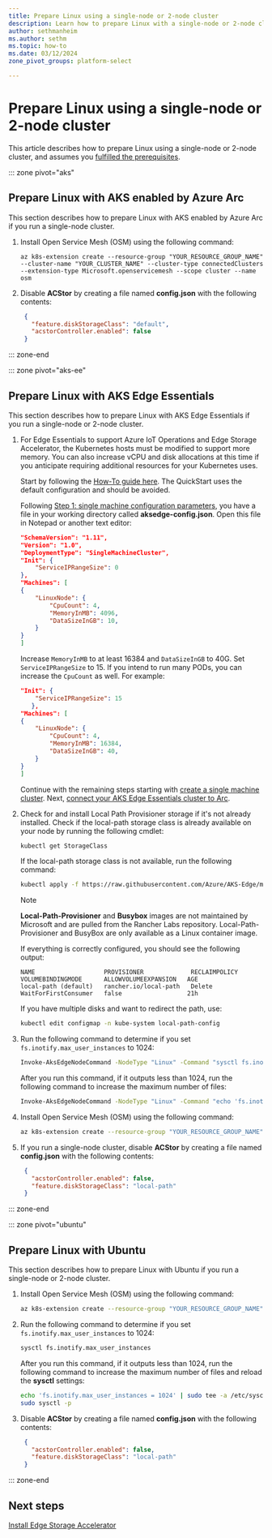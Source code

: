 ```yaml
---
title: Prepare Linux using a single-node or 2-node cluster
description: Learn how to prepare Linux with a single-node or 2-node cluster using AKS enabled by Azure Arc, Edge Essentials, or Ubuntu.
author: sethmanheim
ms.author: sethm
ms.topic: how-to
ms.date: 03/12/2024
zone_pivot_groups: platform-select

---
```


# Prepare Linux using a single-node or 2-node cluster

This article describes how to prepare Linux using a single-node or 2-node cluster, and assumes you [fulfilled the prerequisites](prepare-linux.md#prerequisites).

::: zone pivot="aks"
## Prepare Linux with AKS enabled by Azure Arc

This section describes how to prepare Linux with AKS enabled by Azure Arc if you run a single-node cluster.

1. Install Open Service Mesh (OSM) using the following command:

   ```azurecli
   az k8s-extension create --resource-group "YOUR_RESOURCE_GROUP_NAME" --cluster-name "YOUR_CLUSTER_NAME" --cluster-type connectedClusters --extension-type Microsoft.openservicemesh --scope cluster --name osm
   ```

1. Disable **ACStor** by creating a file named **config.json** with the following contents:

   ```json
    {
      "feature.diskStorageClass": "default",
      "acstorController.enabled": false
    }
   ```

::: zone-end

::: zone pivot="aks-ee"
## Prepare Linux with AKS Edge Essentials

This section describes how to prepare Linux with AKS Edge Essentials if you run a single-node or 2-node cluster.

1. For Edge Essentials to support Azure IoT Operations and Edge Storage Accelerator, the Kubernetes hosts must be modified to support more memory. You can also increase vCPU and disk allocations at this time if you anticipate requiring additional resources for your Kubernetes uses.

   Start by following the [How-To guide here](/azure/aks/hybrid/aks-edge-howto-single-node-deployment). The QuickStart uses the default configuration and should be avoided.  

   Following [Step 1: single machine configuration parameters](/azure/aks/hybrid/aks-edge-howto-single-node-deployment#step-1-single-machine-configuration-parameters), you have a file in your working directory called **aksedge-config.json**. Open this file in Notepad or another text editor:

   ```json
   "SchemaVersion": "1.11",
   "Version": "1.0",
   "DeploymentType": "SingleMachineCluster",
   "Init": {
       "ServiceIPRangeSize": 0
   },
   "Machines": [
   {
       "LinuxNode": {
           "CpuCount": 4,
           "MemoryInMB": 4096,
           "DataSizeInGB": 10,
       }
   }
   ]
   ```

   Increase `MemoryInMB` to at least 16384 and `DataSizeInGB` to 40G. Set `ServiceIPRangeSize` to 15. If you intend to run many PODs, you can increase the `CpuCount` as well. For example:

   ```json
   "Init": {
       "ServiceIPRangeSize": 15
      },
   "Machines": [
   {
       "LinuxNode": {
           "CpuCount": 4,
           "MemoryInMB": 16384,
           "DataSizeInGB": 40,
       }
   }
   ]
   ```

   Continue with the remaining steps starting with [create a single machine cluster](/azure/aks/hybrid/aks-edge-howto-single-node-deployment#step-2-create-a-single-machine-cluster). Next, [connect your AKS Edge Essentials cluster to Arc](/azure/aks/hybrid/aks-edge-howto-connect-to-arc).

1. Check for and install Local Path Provisioner storage if it's not already installed. Check if the local-path storage class is already available on your node by running the following cmdlet:

   ```bash
   kubectl get StorageClass
   ```

   If the local-path storage class is not available, run the following command:

   ```bash
   kubectl apply -f https://raw.githubusercontent.com/Azure/AKS-Edge/main/samples/storage/local-path-provisioner/local-path-storage.yaml
   ```

   > [!NOTE]
   > **Local-Path-Provisioner** and **Busybox** images are not maintained by Microsoft and are pulled from the Rancher Labs repository. Local-Path-Provisioner and BusyBox are only available as a Linux container image.

   If everything is correctly configured, you should see the following output:

   ```output
   NAME                   PROVISIONER             RECLAIMPOLICY   VOLUMEBINDINGMODE      ALLOWVOLUMEEXPANSION   AGE
   local-path (default)   rancher.io/local-path   Delete          WaitForFirstConsumer   false                  21h
   ```

   If you have multiple disks and want to redirect the path, use:

   ```bash
   kubectl edit configmap -n kube-system local-path-config
   ```

1. Run the following command to determine if you set `fs.inotify.max_user_instances` to 1024:

   ```bash
   Invoke-AksEdgeNodeCommand -NodeType "Linux" -Command "sysctl fs.inotify.max_user_instances
   ```

   After you run this command, if it outputs less than 1024, run the following command to increase the maximum number of files:

   ```bash
   Invoke-AksEdgeNodeCommand -NodeType "Linux" -Command "echo 'fs.inotify.max_user_instances = 1024' | sudo tee -a /etc/sysctl.conf && sudo sysctl -p"
   ```

1. Install Open Service Mesh (OSM) using the following command:

   ```bash
   az k8s-extension create --resource-group "YOUR_RESOURCE_GROUP_NAME" --cluster-name "YOUR_CLUSTER_NAME" --cluster-type connectedClusters --extension-type Microsoft.openservicemesh --scope cluster --name osm
   ```

1. If you run a single-node cluster, disable **ACStor** by creating a file named **config.json** with the following contents:

   ```json
    {
      "acstorController.enabled": false,
      "feature.diskStorageClass": "local-path"
    }
   ```

::: zone-end

::: zone pivot="ubuntu"
## Prepare Linux with Ubuntu

This section describes how to prepare Linux with Ubuntu if you run a single-node or 2-node cluster.

1. Install Open Service Mesh (OSM) using the following command:

   ```bash
   az k8s-extension create --resource-group "YOUR_RESOURCE_GROUP_NAME" --cluster-name "YOUR_CLUSTER_NAME" --cluster-type connectedClusters --extension-type Microsoft.openservicemesh --scope cluster --name osm
   ```

1. Run the following command to determine if you set `fs.inotify.max_user_instances` to 1024:

   ```bash
   sysctl fs.inotify.max_user_instances
   ```

   After you run this command, if it outputs less than 1024, run the following command to increase the maximum number of files and reload the **sysctl** settings:

   ```bash
   echo 'fs.inotify.max_user_instances = 1024' | sudo tee -a /etc/sysctl.conf
   sudo sysctl -p
   ```

1. Disable **ACStor** by creating a file named **config.json** with the following contents:

   ```json
    {
      "acstorController.enabled": false,
      "feature.diskStorageClass": "local-path"
    }
   ```

::: zone-end

## Next steps

[Install Edge Storage Accelerator](install-edge-storage-accelerator.md)
